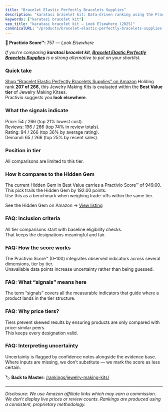 ```yaml
---
title: "Bracelet Elastic Perfectly Bracelets Supplies"
description: "karatasi bracelet kit: Data-driven ranking using the Practivio Score™. Positioned by quality, value, demand, findability, momentum."
keywords: ["karatasi bracelet kit"]
seo_title: "karatasi bracelet kit — Look Elsewhere (2025)"
canonicalURL: "/products/bracelet-elastic-perfectly-bracelets-supplies-B0D91DXSRL/"
---
```


**🚫 Practivio Score™:** 757 — _Look Elsewhere_


*If you're comparing **karatasi bracelet kit**, **[Bracelet Elastic Perfectly Bracelets Supplies](https://www.amazon.com/dp/B0D91DXSRL?tag=practivio-20)** is a strong alternative to put on your shortlist.*
### Quick take
[Shop “Bracelet Elastic Perfectly Bracelets Supplies” on Amazon](https://www.amazon.com/dp/B0D91DXSRL?tag=practivio-20)
Holding rank **207 of 266**, this Jewelry Making Kits is evaluated within the **Best Value tier** of Jewelry Making Kitses.  
Practivio suggests you **look elsewhere**.

### What the signals indicate
Price: 54 / 266 (top 21% lowest cost).  
Reviews: 196 / 266 (top 74% in review totals).  
Rating: 94 / 266 (top 36% by average rating).  
Demand: 65 / 266 (top 25% by recent sales).

### Position in tier
All comparisons are limited to this tier.

### How it compares to the Hidden Gem
The current Hidden Gem in Best Value carries a Practivio Score™ of 949.00.  
This pick trails the Hidden Gem by 192.00 points.  
Use this as a benchmark when weighing trade-offs within the same tier.  

See the Hidden Gem on Amazon → [View listing](https://www.amazon.com/dp/B07DMMBY85?tag=practivio-20)

### FAQ: Inclusion criteria
All tier comparisons start with baseline eligibility checks.  
That keeps the designations meaningful and fair.

### FAQ: How the score works
The Practivio Score™ (0–100) integrates observed indicators across several dimensions, tier by tier.  
Unavailable data points increase uncertainty rather than being guessed.

### FAQ: What “signals” means here
The term “signals” covers all the measurable indicators that guide where a product lands in the tier structure.

### FAQ: Why price tiers?
Tiers prevent skewed results by ensuring products are only compared with price-similar peers.  
This keeps every designation valid.

### FAQ: Interpreting uncertainty
Uncertainty is flagged by confidence notes alongside the evidence base.  
Where inputs are missing, we don’t substitute — we mark the score as less certain.


🏷️ **Back to Master:** [/rankings/jewelry-making-kits/](/rankings/jewelry-making-kits/)

---
_Disclosure: We use Amazon affiliate links which may earn a commission. We don’t display live prices or review counts. Rankings are produced using a consistent, proprietary methodology._
